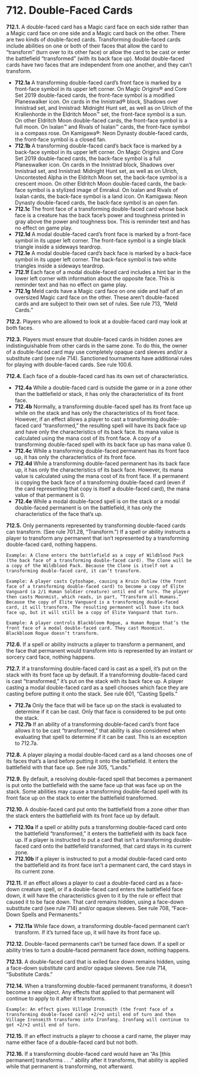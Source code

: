 # **712.** Double-Faced Cards

**712.1.** A double-faced card has a Magic card face on each side rather than a Magic card face on one side and a Magic card back on the other. There are two kinds of double-faced cards. Transforming double-faced cards include abilities on one or both of their faces that allow the card to “transform” (turn over to its other face) or allow the card to be cast or enter the battlefield “transformed” (with its back face up). Modal double-faced cards have two faces that are independent from one another, and they can’t transform.
+ **712.1a** A transforming double-faced card’s front face is marked by a front-face symbol in its upper left corner. On Magic Origins® and Core Set 2019 double-faced cards, the front-face symbol is a modified Planeswalker icon. On cards in the Innistrad® block, Shadows over Innistrad set, and Innistrad: Midnight Hunt set, as well as on Ulrich of the Krallenhorde in the Eldritch Moon™ set, the front-face symbol is a sun. On other Eldritch Moon double-faced cards, the front-face symbol is a full moon. On Ixalan™ and Rivals of Ixalan™ cards, the front-face symbol is a compass rose. On Kamigawa®: Neon Dynasty double-faced cards, the front-face symbol is a closed fan.
+ **712.1b** A transforming double-faced card’s back face is marked by a back-face symbol in its upper left corner. On Magic Origins and Core Set 2019 double-faced cards, the back-face symbol is a full Planeswalker icon. On cards in the Innistrad block, Shadows over Innistrad set, and Innistrad: Midnight Hunt set, as well as on Ulrich, Uncontested Alpha in the Eldritch Moon set, the back-face symbol is a crescent moon. On other Eldritch Moon double-faced cards, the back-face symbol is a stylized image of Emrakul. On Ixalan and Rivals of Ixalan cards, the back-face symbol is a land icon. On Kamigawa: Neon Dynasty double-faced cards, the back-face symbol is an open fan.
+ **712.1c** The front face of a transforming double-faced card whose back face is a creature has the back face’s power and toughness printed in gray above the power and toughness box. This is reminder text and has no effect on game play.
+ **712.1d** A modal double-faced card’s front face is marked by a front-face symbol in its upper left corner. The front-face symbol is a single black triangle inside a sideways teardrop.
+ **712.1e** A modal double-faced card’s back face is marked by a back-face symbol in its upper left corner. The back-face symbol is two white triangles inside a sideways teardrop.
+ **712.1f** Each face of a modal double-faced card includes a hint bar in the lower left corner with information about the opposite face. This is reminder text and has no effect on game play.
+ **712.1g** Meld cards have a Magic card face on one side and half of an oversized Magic card face on the other. These aren’t double-faced cards and are subject to their own set of rules. See rule 713, “Meld Cards.”

**712.2.** Players who are allowed to look at a double-faced card may look at both faces.

**712.3.** Players must ensure that double-faced cards in hidden zones are indistinguishable from other cards in the same zone. To do this, the owner of a double-faced card may use completely opaque card sleeves and/or a substitute card (see rule 714). Sanctioned tournaments have additional rules for playing with double-faced cards. See rule 100.6.

**712.4.** Each face of a double-faced card has its own set of characteristics.
+ **712.4a** While a double-faced card is outside the game or in a zone other than the battlefield or stack, it has only the characteristics of its front face.
+ **712.4b** Normally, a transforming double-faced spell has its front face up while on the stack and has only the characteristics of its front face. However, if an effect allows a player to cast a transforming double-faced card “transformed,” the resulting spell will have its back face up and have only the characteristics of its back face. Its mana value is calculated using the mana cost of its front face. A copy of a transforming double-faced spell with its back face up has mana value 0.
+ **712.4c** While a transforming double-faced permanent has its front face up, it has only the characteristics of its front face.
+ **712.4d** While a transforming double-faced permanent has its back face up, it has only the characteristics of its back face. However, its mana value is calculated using the mana cost of its front face. If a permanent is copying the back face of a transforming double-faced card (even if the card representing that copy is itself a double-faced card), the mana value of that permanent is 0.
+ **712.4e** While a modal double-faced spell is on the stack or a modal double-faced permanent is on the battlefield, it has only the characteristics of the face that’s up.

**712.5.** Only permanents represented by transforming double-faced cards can transform. (See rule 701.28, “Transform.”) If a spell or ability instructs a player to transform any permanent that isn’t represented by a transforming double-faced card, nothing happens.

    Example: A Clone enters the battlefield as a copy of Wildblood Pack (the back face of a transforming double-faced card). The Clone will be a copy of the Wildblood Pack. Because the Clone is itself not a transforming double-faced card, it can’t transform.

    Example: A player casts Cytoshape, causing a Kruin Outlaw (the front face of a transforming double-faced card) to become a copy of Elite Vanguard (a 2/1 Human Soldier creature) until end of turn. The player then casts Moonmist, which reads, in part, “Transform all Humans.” Because the copy of Elite Vanguard is a transforming double-faced card, it will transform. The resulting permanent will have its back face up, but it will still be a copy of Elite Vanguard that turn.

    Example: A player controls Blackbloom Rogue, a Human Rogue that’s the front face of a modal double-faced card. They cast Moonmist. Blackbloom Rogue doesn’t transform.

**712.6.** If a spell or ability instructs a player to transform a permanent, and the face that permanent would transform into is represented by an instant or sorcery card face, nothing happens.

**712.7.** If a transforming double-faced card is cast as a spell, it’s put on the stack with its front face up by default. If a transforming double-faced card is cast “transformed,” it’s put on the stack with its back face up. A player casting a modal double-faced card as a spell chooses which face they are casting before putting it onto the stack. See rule 601, “Casting Spells.”
+ **712.7a** Only the face that will be face up on the stack is evaluated to determine if it can be cast. Only that face is considered to be put onto the stack.
+ **712.7b** If an ability of a transforming double-faced card’s front face allows it to be cast “transformed,” that ability is also considered when evaluating that spell to determine if it can be cast. This is an exception to 712.7a.

**712.8.** A player playing a modal double-faced card as a land chooses one of its faces that’s a land before putting it onto the battlefield. It enters the battlefield with that face up. See rule 305, “Lands.”

**712.9.** By default, a resolving double-faced spell that becomes a permanent is put onto the battlefield with the same face up that was face up on the stack. Some abilities may cause a transforming double-faced spell with its front face up on the stack to enter the battlefield transformed.

**712.10.** A double-faced card put onto the battlefield from a zone other than the stack enters the battlefield with its front face up by default.
+ **712.10a** If a spell or ability puts a transforming double-faced card onto the battlefield “transformed,” it enters the battlefield with its back face up. If a player is instructed to put a card that isn’t a transforming double-faced card onto the battlefield transformed, that card stays in its current zone.
+ **712.10b** If a player is instructed to put a modal double-faced card onto the battlefield and its front face isn’t a permanent card, the card stays in its current zone.

**712.11.** If an effect allows a player to cast a double-faced card as a face-down creature spell, or if a double-faced card enters the battlefield face down, it will have the characteristics given to it by the rule or effect that caused it to be face down. That card remains hidden, using a face-down substitute card (see rule 714) and/or opaque sleeves. See rule 708, “Face-Down Spells and Permanents.”
+ **712.11a** While face down, a transforming double-faced permanent can’t transform. If it’s turned face up, it will have its front face up.

**712.12.** Double-faced permanents can’t be turned face down. If a spell or ability tries to turn a double-faced permanent face down, nothing happens.

**712.13.** A double-faced card that is exiled face down remains hidden, using a face-down substitute card and/or opaque sleeves. See rule 714, “Substitute Cards.”

**712.14.** When a transforming double-faced permanent transforms, it doesn’t become a new object. Any effects that applied to that permanent will continue to apply to it after it transforms.

    Example: An effect gives Village Ironsmith (the front face of a transforming double-faced card) +2/+2 until end of turn and then Village Ironsmith transforms into Ironfang. Ironfang will continue to get +2/+2 until end of turn.

**712.15.** If an effect instructs a player to choose a card name, the player may name either face of a double-faced card but not both.

**712.16.** If a transforming double-faced card would have an “As [this permanent] transforms . . .” ability after it transforms, that ability is applied while that permanent is transforming, not afterward.
